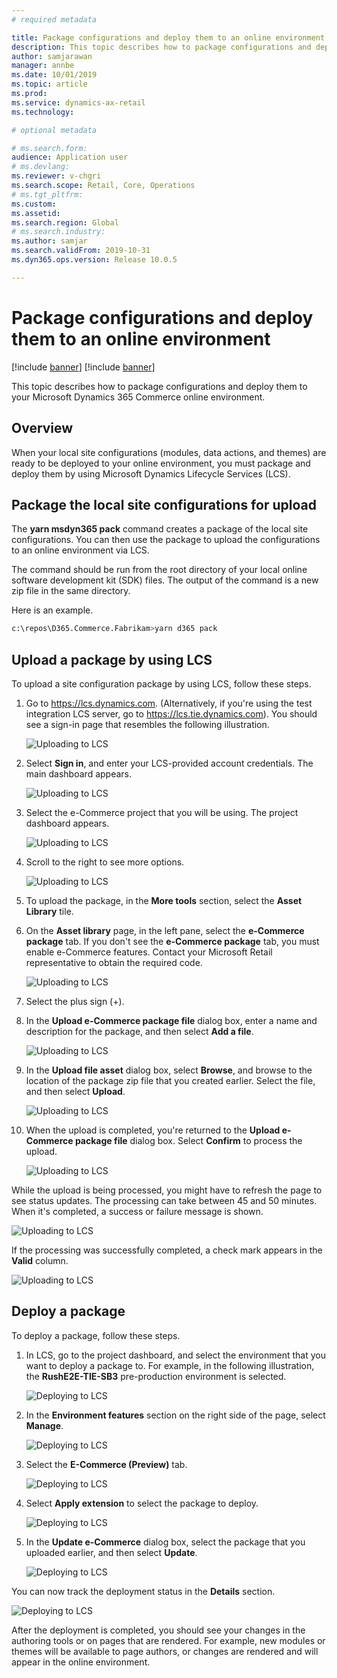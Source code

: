 ```yaml
---
# required metadata

title: Package configurations and deploy them to an online environment
description: This topic describes how to package configurations and deploy them to your Microsoft Dynamics 365 Commerce online environment.
author: samjarawan
manager: annbe
ms.date: 10/01/2019
ms.topic: article
ms.prod: 
ms.service: dynamics-ax-retail
ms.technology: 

# optional metadata

# ms.search.form: 
audience: Application user
# ms.devlang: 
ms.reviewer: v-chgri
ms.search.scope: Retail, Core, Operations
# ms.tgt_pltfrm: 
ms.custom: 
ms.assetid: 
ms.search.region: Global
# ms.search.industry: 
ms.author: samjar
ms.search.validFrom: 2019-10-31
ms.dyn365.ops.version: Release 10.0.5

---
```


# Package configurations and deploy them to an online environment

[!include [banner](../includes/preview-banner.md)]
[!include [banner](../includes/banner.md)]

This topic describes how to package configurations and deploy them to your Microsoft Dynamics 365 Commerce online environment.

## Overview

When your local site configurations (modules, data actions, and themes) are ready to be deployed to your online environment, you must package and deploy them by using Microsoft Dynamics Lifecycle Services (LCS).

## Package the local site configurations for upload

The **yarn msdyn365 pack** command creates a package of the local site configurations. You can then use the package to upload the configurations to an online environment via LCS.

The command should be run from the root directory of your local online software development kit (SDK) files. The output of the command is a new zip file in the same directory.

Here is an example.

``` bash
c:\repos\D365.Commerce.Fabrikam>yarn d365 pack
```

## Upload a package by using LCS

To upload a site configuration package by using LCS, follow these steps.

1. Go to <https://lcs.dynamics.com>. (Alternatively, if you're using the test integration LCS server, go to <https://lcs.tie.dynamics.com>). You should see a sign-in page that resembles the following illustration.

    ![Uploading to LCS](media/lcs-deploy-1.png)

2. Select **Sign in**, and enter your LCS-provided account credentials. The main dashboard appears.

    ![Uploading to LCS](media/lcs-deploy-2.png)

3. Select the e-Commerce project that you will be using. The project dashboard appears.

    ![Uploading to LCS](media/lcs-deploy-3.png)

4. Scroll to the right to see more options.

    ![Uploading to LCS](media/lcs-deploy-4.png)

5. To upload the package, in the **More tools** section, select the **Asset Library** tile.
6. On the **Asset library** page, in the left pane, select the **e-Commerce package** tab. If you don't see the **e-Commerce package** tab, you must enable e-Commerce features. Contact your Microsoft Retail representative to obtain the required code.

    ![Uploading to LCS](media/lcs-deploy-5.png)

7. Select the plus sign (+).
8. In the **Upload e-Commerce package file** dialog box, enter a name and description for the package, and then select **Add a file**.

    ![Uploading to LCS](media/lcs-deploy-6.png)

9. In the **Upload file asset** dialog box, select **Browse**, and browse to the location of the package zip file that you created earlier. Select the file, and then select **Upload**.

    ![Uploading to LCS](media/lcs-deploy-7.png)

10. When the upload is completed, you're returned to the **Upload e-Commerce package file** dialog box. Select **Confirm** to process the upload.

    ![Uploading to LCS](media/lcs-deploy-8.png)

While the upload is being processed, you might have to refresh the page to see status updates. The processing can take between 45 and 50 minutes. When it's completed, a success or failure message is shown.

![Uploading to LCS](media/lcs-deploy-9.png)

If the processing was successfully completed, a check mark appears in the **Valid** column.

![Uploading to LCS](media/lcs-deploy-10.png)

## Deploy a package

To deploy a package, follow these steps.

1. In LCS, go to the project dashboard, and select the environment that you want to deploy a package to. For example, in the following illustration, the **RushE2E-TIE-SB3** pre-production environment is selected.

    ![Deploying to LCS](media/lcs-deploy-11.png)

2. In the **Environment features** section on the right side of the page, select **Manage**.

    ![Deploying to LCS](media/lcs-deploy-12.png)

3. Select the **E-Commerce (Preview)** tab.

    ![Deploying to LCS](media/lcs-deploy-13.png)

4. Select **Apply extension** to select the package to deploy.

    ![Deploying to LCS](media/lcs-deploy-14.png)

5. In the **Update e-Commerce** dialog box, select the package that you uploaded earlier, and then select **Update**.

    ![Deploying to LCS](media/lcs-deploy-15.png)

You can now track the deployment status in the **Details** section.

![Deploying to LCS](media/lcs-deploy-16.png)

After the deployment is completed, you should see your changes in the authoring tools or on pages that are rendered. For example, new modules or themes will be available to page authors, or changes are rendered and will appear in the online environment.
